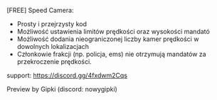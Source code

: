 [FREE] Speed Camera:

- Prosty i przejrzysty kod
- Możliwość ustawienia limitów prędkości oraz wysokości mandató
- Możliwość dodania nieograniczonej liczby kamer prędkości w dowolnych lokalizacjach
- Członkowie frakcji (np. policja, ems) nie otrzymują mandatów za przekroczenie prędkości.

support: https://discord.gg/4fxdwm2Cqs

Preview by Gipki (discord: nowygipki)
